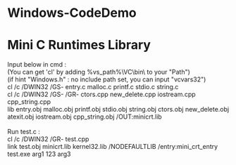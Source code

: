 # Windows-CodeDemo
<h1>Mini C Runtimes Library<br></h1>

Input below in cmd : <br>
(You can get 'cl' by adding %vs_path%\VC\bin\ to your "Path") <br>
(if hint "Windows.h" : no include path set, you can input "vcvars32")<br>
cl /c /DWIN32 /GS- entry.c malloc.c printf.c stdio.c string.c <br>
cl /c /DWIN32 /GS- /GR- ctors.cpp new_delete.cpp iostream.cpp cpp_string.cpp <br>
lib entry.obj malloc.obj printf.obj stdio.obj string.obj ctors.obj new_delete.obj atexit.obj iostream.obj cpp_string.obj /OUT:minicrt.lib <br>
<br>
Run test.c :<br>
cl /c /DWIN32 /GR- test.cpp <br>
link test.obj minicrt.lib kernel32.lib /NODEFAULTLIB /entry:mini_crt_entry<br>
test.exe arg1 123 arg3